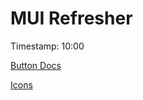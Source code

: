# MUI Refresher 

Timestamp: 10:00

[Button Docs](https://mui.com/material-ui/react-button/)

[Icons](https://mui.com/material-ui/material-icons/?query=football)
